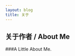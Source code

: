 ```yaml
---
layout: blog
title: 关于
---
```


## 关于作者 / About Me

###A Little About Me.
<div style="display:none">
####敲代码是一件很苦逼的事，如果想快乐的敲下去唯一能做的就是观察它，学习它，搞定它，享受它。
</div>